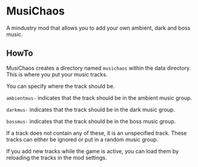 # MusiChaos

A mindustry mod that allows you to add your own ambient, dark and boss music.

## HowTo

MusiChaos creates a directory named `musichaos` within the data directory. This is where you put your music tracks.

You can specify where the track should be.

`ambientmus-` indicates that the track should be in the ambient music group.

`darkmus-` indicates that the track should be in the dark music group.

`bossmus-` indicates that the track should be in the boss music group.

If a track does not contain any of these, it is an unspecified track. These tracks can either be ignored or put in a random music group.

If you add new tracks while the game is active, you can load them by reloading the tracks in the mod settings.